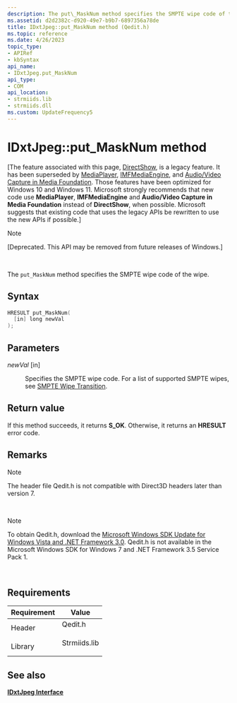 ```yaml
---
description: The put\_MaskNum method specifies the SMPTE wipe code of the wipe.
ms.assetid: d2d2382c-d920-49e7-b9b7-6897356a78de
title: IDxtJpeg::put_MaskNum method (Qedit.h)
ms.topic: reference
ms.date: 4/26/2023
topic_type: 
- APIRef
- kbSyntax
api_name: 
- IDxtJpeg.put_MaskNum
api_type: 
- COM
api_location: 
- strmiids.lib
- strmiids.dll
ms.custom: UpdateFrequency5
---
```


# IDxtJpeg::put\_MaskNum method

\[The feature associated with this page, [DirectShow](/windows/win32/directshow/directshow), is a legacy feature. It has been superseded by [MediaPlayer](/uwp/api/Windows.Media.Playback.MediaPlayer), [IMFMediaEngine](/windows/win32/api/mfmediaengine/nn-mfmediaengine-imfmediaengine), and [Audio/Video Capture in Media Foundation](windows/win32/medfound/audio-video-capture-in-media-foundation). Those features have been optimized for Windows 10 and Windows 11. Microsoft strongly recommends that new code use **MediaPlayer**, **IMFMediaEngine** and **Audio/Video Capture in Media Foundation** instead of **DirectShow**, when possible. Microsoft suggests that existing code that uses the legacy APIs be rewritten to use the new APIs if possible.\]

> [!Note]  
> \[Deprecated. This API may be removed from future releases of Windows.\]

 

The `put_MaskNum` method specifies the SMPTE wipe code of the wipe.

## Syntax


```C++
HRESULT put_MaskNum(
  [in] long newVal
);
```



## Parameters

<dl> <dt>

*newVal* \[in\]
</dt> <dd>

Specifies the SMPTE wipe code. For a list of supported SMPTE wipes, see [SMPTE Wipe Transition](smpte-wipe-transition.md).

</dd> </dl>

## Return value

If this method succeeds, it returns **S\_OK**. Otherwise, it returns an **HRESULT** error code.

## Remarks

> [!Note]  
> The header file Qedit.h is not compatible with Direct3D headers later than version 7.

 

> [!Note]  
> To obtain Qedit.h, download the [Microsoft Windows SDK Update for Windows Vista and .NET Framework 3.0](https://msdn.microsoft.com/windowsvista/bb980924.aspx). Qedit.h is not available in the Microsoft Windows SDK for Windows 7 and .NET Framework 3.5 Service Pack 1.

 

## Requirements



| Requirement | Value |
|--------------------|-----------------------------------------------------------------------------------------|
| Header<br/>  | <dl> <dt>Qedit.h</dt> </dl>      |
| Library<br/> | <dl> <dt>Strmiids.lib</dt> </dl> |



## See also

<dl> <dt>

[**IDxtJpeg Interface**](idxtjpeg.md)
</dt> </dl>

 

 




